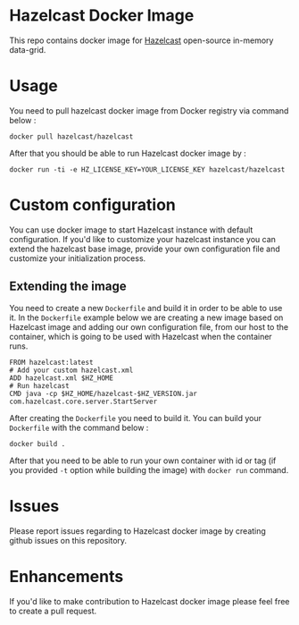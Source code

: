 # Hazelcast Docker Image

This repo contains docker image for [Hazelcast](http://hazelcast.org) open-source in-memory data-grid.


# Usage

You need to pull hazelcast docker image from Docker registry via command below : 

```
docker pull hazelcast/hazelcast
```

After that you should be able to run Hazelcast docker image by : 

```
docker run -ti -e HZ_LICENSE_KEY=YOUR_LICENSE_KEY hazelcast/hazelcast
```

# Custom configuration

You can use docker image to start Hazelcast instance with default configuration. If you'd like to customize your  hazelcast instance you can extend the hazelcast base image, provide your own configuration file and customize your initialization process.


## Extending the image

You need to create a new `Dockerfile` and build it in order to be able to use it. In the `Dockerfile` example below we are creating a new image based on Hazelcast image and adding our own configuration file, from our host to the container,  which is going to be used with Hazelcast when the container runs.

```
FROM hazelcast:latest
# Add your custom hazelcast.xml
ADD hazelcast.xml $HZ_HOME
# Run hazelcast
CMD java -cp $HZ_HOME/hazelcast-$HZ_VERSION.jar com.hazelcast.core.server.StartServer
```

After creating the `Dockerfile` you need to build it. You can build your `Dockerfile` with the command below : 

```
docker build .
```

After that you need to be able to run your own container with id or tag (if you provided `-t` option while building the image) with `docker run` command.

# Issues

Please report issues regarding to Hazelcast docker image by creating github issues on this repository.

# Enhancements

If you'd like to make contribution to Hazelcast docker image please feel free to create a pull request.

